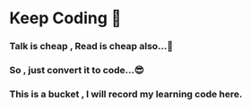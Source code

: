 # Keep Coding 📝

### Talk is cheap , Read is cheap also...💩
### So , just convert it to code...😎
### This is a bucket , I will record my learning code here.
